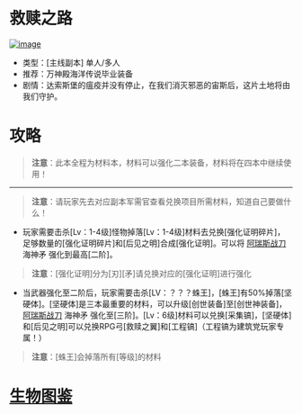 # 救赎之路
<a href="https://ibb.co/kStLw3Y"><img src="https://i.ibb.co/rwVBzbn/image.png" alt="image" border="0"></a>
* 类型：[主线副本] 单人/多人
* 推荐：万神殿海洋传说毕业装备
* 剧情：达索斯堡的瘟疫并没有停止，在我们消灭邪恶的宙斯后，这片土地将由我们守护。
# 攻略
>**注意**：此本全程为材料本，材料可以强化二本装备，材料将在四本中继续使用！
---
>**注意**：请玩家先去对应副本军需官查看兑换项目所需材料，知道自己要做什么！
* 玩家需要击杀[Lv：1-4级]怪物掉落[Lv：1-4级]材料去兑换[强化证明碎片]，足够数量的[强化证明碎片]和[后见之明]合成[强化证明]。可以将 <a href="https://github.com/LeafletXD/Minecraft-Yuanchu-Server-Wiki/blob/main/Wiki/RPG%E9%81%93%E5%85%B7/%E8%BF%91%E6%88%98%E6%AD%A6%E5%99%A8/%E5%89%91/%E9%98%BF%E7%91%9E%E6%96%AF%E6%88%98%E5%88%80.md">阿瑞斯战刀<a/> 海神矛 强化到最高[二阶]。
>**注意**：[强化证明]分为[刃][矛]请兑换对应的[强化证明]进行强化
* 当武器强化至二阶后，玩家需要击杀[LV：？？？蛛王]，[蛛王]有50%掉落[坚硬体]。[坚硬体]是三本最重要的材料，可以升级[创世装备]至[创世神装备]，<a href="https://github.com/LeafletXD/Minecraft-Yuanchu-Server-Wiki/blob/main/Wiki/RPG%E9%81%93%E5%85%B7/%E8%BF%91%E6%88%98%E6%AD%A6%E5%99%A8/%E5%89%91/%E9%98%BF%E7%91%9E%E6%96%AF%E6%88%98%E5%88%80.md">阿瑞斯战刀<a/> 海神矛 强化至[三阶]。[Lv：6级]材料可以兑换[采集镐]，[坚硬体]和[后见之明]可以兑换RPG弓[救赎之翼]和[工程镐]（工程镐为建筑党玩家专属！）
>**注意**：[蛛王]会掉落所有[等级]的材料
# <a href="https://github.com/LeafletXD/Minecraft-Yuanchu-Server-Wiki/blob/main/Wiki/%E7%94%9F%E7%89%A9%E5%9B%BE%E9%89%B4/%E3%80%90%E4%B8%89%E6%9C%AC%E3%80%91%E6%95%91%E8%B5%8E%E4%B9%8B%E8%B7%AF.md">生物图鉴<a/> 
